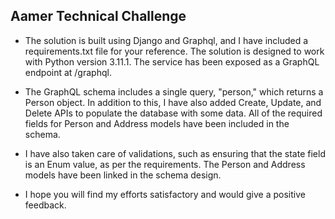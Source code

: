 
## Aamer Technical Challenge

- The solution is built using Django and Graphql, and I have included a requirements.txt file for your reference. The solution is designed to work with Python version 3.11.1. The service has been exposed as a GraphQL endpoint at /graphql.

- The GraphQL schema includes a single query, "person," which returns a Person object. In addition to this, I have also added Create, Update, and Delete APIs to populate the database with some data. All of the required fields for Person and Address models have been included in the schema.

- I have also taken care of validations, such as ensuring that the state field is an Enum value, as per the requirements. The Person and Address models have been linked in the schema design.

- I hope you will find my efforts satisfactory and would give a positive feedback.